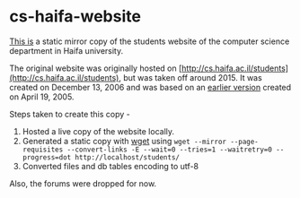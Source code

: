 # cs-haifa-website
[This is](http://cs-haifa.wzmn.net/) a static mirror copy of the students website of the computer science department in Haifa university.

The original website was originally hosted on [http://cs.haifa.ac.il/students](http://cs.haifa.ac.il/students), but was taken off around 2015.
It was created on December 13, 2006 and was based on an [earlier version](http://cs-haifa.wzmn.net/v1/) created on April 19, 2005.

Steps taken to create this copy -
1. Hosted a live copy of the website locally.
2. Generated a static copy with [wget](https://www.gnu.org/software/wget/) using
`wget --mirror --page-requisites --convert-links -E --wait=0 --tries=1 --waitretry=0 --progress=dot http://localhost/students/`
3. Converted files and db tables encoding to utf-8

Also, the forums were dropped for now.

